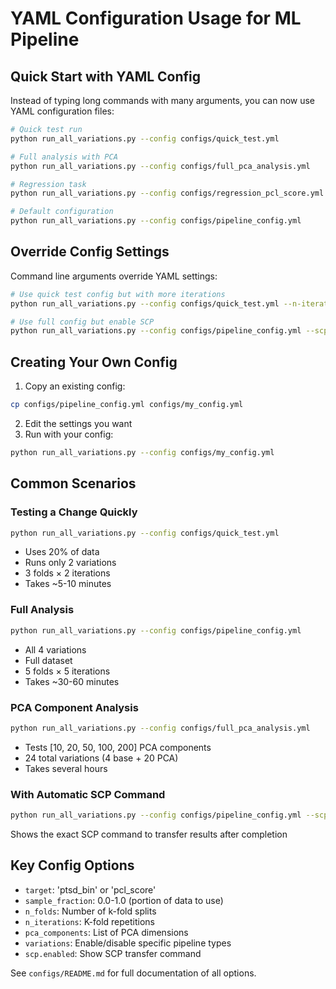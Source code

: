 # YAML Configuration Usage for ML Pipeline

## Quick Start with YAML Config

Instead of typing long commands with many arguments, you can now use YAML configuration files:

```bash
# Quick test run
python run_all_variations.py --config configs/quick_test.yml

# Full analysis with PCA
python run_all_variations.py --config configs/full_pca_analysis.yml

# Regression task
python run_all_variations.py --config configs/regression_pcl_score.yml

# Default configuration
python run_all_variations.py --config configs/pipeline_config.yml
```

## Override Config Settings

Command line arguments override YAML settings:

```bash
# Use quick test config but with more iterations
python run_all_variations.py --config configs/quick_test.yml --n-iterations 5

# Use full config but enable SCP
python run_all_variations.py --config configs/pipeline_config.yml --scp
```

## Creating Your Own Config

1. Copy an existing config:
```bash
cp configs/pipeline_config.yml configs/my_config.yml
```

2. Edit the settings you want
3. Run with your config:
```bash
python run_all_variations.py --config configs/my_config.yml
```

## Common Scenarios

### Testing a Change Quickly
```bash
python run_all_variations.py --config configs/quick_test.yml
```
- Uses 20% of data
- Runs only 2 variations
- 3 folds × 2 iterations
- Takes ~5-10 minutes

### Full Analysis
```bash
python run_all_variations.py --config configs/pipeline_config.yml
```
- All 4 variations
- Full dataset
- 5 folds × 5 iterations
- Takes ~30-60 minutes

### PCA Component Analysis
```bash
python run_all_variations.py --config configs/full_pca_analysis.yml
```
- Tests [10, 20, 50, 100, 200] PCA components
- 24 total variations (4 base + 20 PCA)
- Takes several hours

### With Automatic SCP Command
```bash
python run_all_variations.py --config configs/pipeline_config.yml --scp
```
Shows the exact SCP command to transfer results after completion

## Key Config Options

- `target`: 'ptsd_bin' or 'pcl_score'
- `sample_fraction`: 0.0-1.0 (portion of data to use)
- `n_folds`: Number of k-fold splits
- `n_iterations`: K-fold repetitions
- `pca_components`: List of PCA dimensions
- `variations`: Enable/disable specific pipeline types
- `scp.enabled`: Show SCP transfer command

See `configs/README.md` for full documentation of all options.